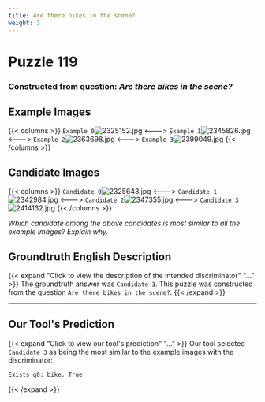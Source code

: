 ```yaml
---
title: Are there bikes in the scene?
weight: 3
---
```


# Puzzle 119
### Constructed from question: _Are there bikes in the scene?_


## Example Images
{{< columns >}}
`Example 0`![2325152.jpg](/gqa_images/2325152.jpg)
<--->
`Example 1`![2345826.jpg](/gqa_images/2345826.jpg)
<--->
`Example 2`![2363698.jpg](/gqa_images/2363698.jpg)
<--->
`Example 3`![2399049.jpg](/gqa_images/2399049.jpg)
{{< /columns >}}

## Candidate Images
{{< columns >}}
`Candidate 0`![2325643.jpg](/gqa_images/2325643.jpg)
<--->
`Candidate 1`![2342984.jpg](/gqa_images/2342984.jpg)
<--->
`Candidate 2`![2347355.jpg](/gqa_images/2347355.jpg)
<--->
`Candidate 3`![2414132.jpg](/gqa_images/2414132.jpg)
{{< /columns >}}

*Which candidate among the above candidates is most similar to all the example images? Explain why.*

## Groundtruth English Description

{{< expand "Click to view the description of the intended discriminator" "..." >}}
The groundtruth answer was `Candidate 3`. This puzzle was constructed from the question `Are there bikes in the scene?`.
{{< /expand >}}

---

## Our Tool's Prediction

{{< expand "Click to view our tool's prediction" "..." >}}
Our tool selected `Candidate 3` as being the most similar to the example images with the discriminator:
```plaintext
Exists q0: bike. True
```
{{< /expand >}}
